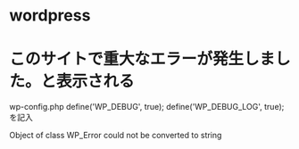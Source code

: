 # wordpress 
# このサイトで重大なエラーが発生しました。と表示される

wp-config.php
    define('WP_DEBUG', true);
    define('WP_DEBUG_LOG', true);
を記入

Object of class WP_Error could not be converted to string




